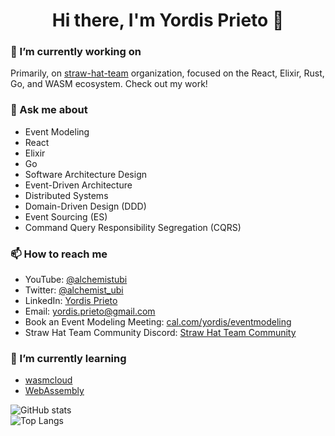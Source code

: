 <h1 align="center">Hi there, I'm Yordis Prieto 👋</h1>


### 🔭 I’m currently working on

Primarily, on [straw-hat-team](https://github.com/straw-hat-team) organization, focused on the React, Elixir, Rust, Go, and WASM ecosystem. Check out my work!

### 💬 Ask me about

- Event Modeling
- React
- Elixir
- Go
- Software Architecture Design
- Event-Driven Architecture
- Distributed Systems
- Domain-Driven Design (DDD)
- Event Sourcing (ES)
- Command Query Responsibility Segregation (CQRS)
 
### 📫 How to reach me

- YouTube: [@alchemistubi](https://www.youtube.com/@alchemistubi)
- Twitter: [@alchemist_ubi](https://twitter.com/alchemist_ubi)
- LinkedIn: [Yordis Prieto](https://www.linkedin.com/in/yordisprieto/)
- Email: yordis.prieto@gmail.com
- Book an Event Modeling Meeting: [cal.com/yordis/eventmodeling](https://cal.com/yordis/eventmodeling)
- Straw Hat Team Community Discord: [Straw Hat Team Community](https://discord.gg/5WURzBb)

### 🌱 I’m currently learning

- [wasmcloud](https://wasmcloud.com/)
- [WebAssembly](https://webassembly.org/)

![GitHub stats](https://github-readme-stats.vercel.app/api?username=yordis&show_icons=true&theme=transparent)
<br/>
![Top Langs](https://github-readme-stats.vercel.app/api/top-langs/?username=yordis&show_icons=true&theme=transparent&layout=compact)

<!--
**yordis/yordis** is a ✨ _special_ ✨ repository because its `README.md` (this file) appears on your GitHub profile.

Here are some ideas to get you started:

- 🔭 I’m currently working on ...
- 🌱 I’m currently learning ...
- 👯 I’m looking to collaborate on ...
- 🤔 I’m looking for help with ...
- ⚡ Fun fact: ...
-->
